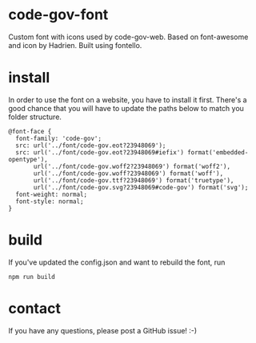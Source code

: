 # code-gov-font
Custom font with icons used by code-gov-web. Based on font-awesome and icon by Hadrien. Built using fontello.

# install
In order to use the font on a website, you have to install it first.
There's a good chance that you will have to update the paths below
to match you folder structure.
```
@font-face {
  font-family: 'code-gov';
  src: url('../font/code-gov.eot?23948069');
  src: url('../font/code-gov.eot?23948069#iefix') format('embedded-opentype'),
       url('../font/code-gov.woff2?23948069') format('woff2'),
       url('../font/code-gov.woff?23948069') format('woff'),
       url('../font/code-gov.ttf?23948069') format('truetype'),
       url('../font/code-gov.svg?23948069#code-gov') format('svg');
  font-weight: normal;
  font-style: normal;
}
```

# build
If you've updated the config.json and want to rebuild the font, run
```
npm run build
```

# contact
If you have any questions, please post a GitHub issue! :-)
